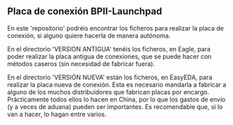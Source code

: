 ## Placa de conexión BPII-Launchpad


En este 'repositorio' podréis encontrar los ficheros para realizar la placa de conexión, si alguno quiere hacerla de manera autónoma. 

En el directorio 'VERSION ANTIGUA' tenéis los ficheros, en Eagle, para poder realizar la placa antigua de conexiones, que se puede hacer con métodos caseros (sin necesidad de fabricar fuera).

En el directorio 'VERSIÓN NUEVA' están los ficheros, en EasyEDA, para realizar la placa nueva de conexión. Esta es necesario mandarla a fabricar a alguno de los muchos distribuidores que fabrican placas por encargo. Prácticamente todos ellos lo hacen en China, por lo que los gastos de envío (y a veces de aduana) pueden ser importantes. Es recomendable que, si lo van a hacer, lo hagan entre varios.
